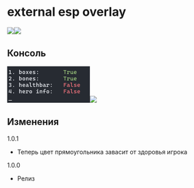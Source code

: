 
# external esp overlay

![](images/preview.gif)![](preview)

## Консоль

![](images/cmd.png)![](cmd)

## Изменения

1.0.1

- Теперь цвет прямоугольника завасит от здоровья игрока

1.0.0

- Релиз